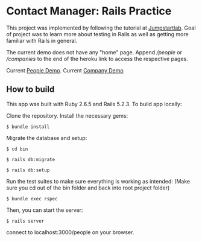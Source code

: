 # Contact Manager: Rails Practice

This project was implemented by following the tutorial at [Jumpstartlab](http://tutorials.jumpstartlab.com/projects/contact_manager.html). Goal of project was to learn more about testing in Rails as well as getting more familiar with Rails in general.

The current demo does not have any "home" page. Append _/people_ or _/companies_ to the end of the heroku link to access the respective pages.

Current [People Demo](https://radiant-tundra-38215.herokuapp.com/people). Current [Company Demo](https://radiant-tundra-38215.herokuapp.com/companies)

## How to build

This app was built with Ruby 2.6.5 and Rails 5.2.3. To build app locally:

Clone the repository. Install the necessary gems:

`$ bundle install`

Migrate the database and setup:

`$ cd bin`

`$ rails db:migrate`

`$ rails db:setup`

Run the test suites to make sure everything is working as intended:
(Make sure you cd out of the bin folder and back into root project folder)

`$ bundle exec rspec`

Then, you can start the server:

`$ rails server`

connect to localhost:3000/people on your browser.

